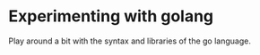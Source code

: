 Experimenting with golang
=====

Play around a bit with the syntax and libraries of the go language.

